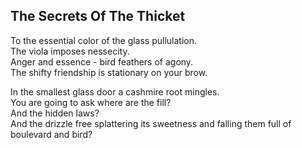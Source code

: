 The Secrets Of The Thicket
--------------------------
To the essential color of the glass pullulation.  
The viola imposes nessecity.  
Anger and essence - bird feathers of agony.  
The shifty friendship is stationary on your brow.  
  
In the smallest glass door a cashmire root mingles.  
You are going to ask where are the fill?  
And the hidden laws?  
And the drizzle free splattering its sweetness and falling them full of  
boulevard and bird?  

